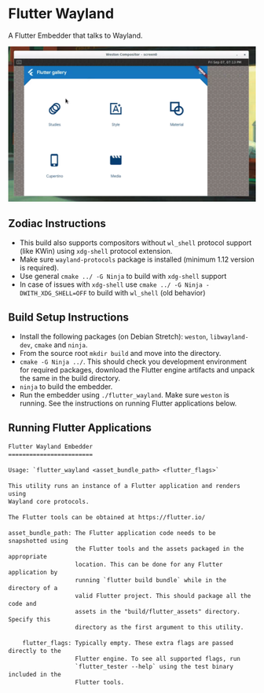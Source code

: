 Flutter Wayland
============

A Flutter Embedder that talks to Wayland.

![Running in Weston](assets/image.png)

Zodiac Instructions
-------------------

* This build also supports compositors without `wl_shell` protocol support (like KWin) using `xdg-shell` protocol extension.
* Make sure `wayland-protocols` package is installed (minimum 1.12 version is required).
* Use general `cmake ../ -G Ninja` to build with `xdg-shell` support
* In case of issues with `xdg-shell` use `cmake ../ -G Ninja -DWITH_XDG_SHELL=OFF` to build with `wl_shell` (old behavior)

Build Setup Instructions
------------------------

* Install the following packages (on Debian Stretch): `weston`, `libwayland-dev`, `cmake` and `ninja`.
* From the source root `mkdir build` and move into the directory.
* `cmake -G Ninja ../`. This should check you development environment for required packages, download the Flutter engine artifacts and unpack the same in the build directory.
* `ninja` to build the embedder.
* Run the embedder using `./flutter_wayland`. Make sure `weston` is running. See the instructions on running Flutter applications below.

Running Flutter Applications
----------------------------

```
Flutter Wayland Embedder
========================

Usage: `flutter_wayland <asset_bundle_path> <flutter_flags>`

This utility runs an instance of a Flutter application and renders using
Wayland core protocols.

The Flutter tools can be obtained at https://flutter.io/

asset_bundle_path: The Flutter application code needs to be snapshotted using
                   the Flutter tools and the assets packaged in the appropriate
                   location. This can be done for any Flutter application by
                   running `flutter build bundle` while in the directory of a
                   valid Flutter project. This should package all the code and
                   assets in the "build/flutter_assets" directory. Specify this
                   directory as the first argument to this utility.

    flutter_flags: Typically empty. These extra flags are passed directly to the
                   Flutter engine. To see all supported flags, run
                   `flutter_tester --help` using the test binary included in the
                   Flutter tools.

```
